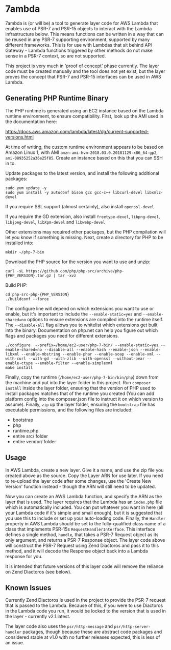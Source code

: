 # 7ambda

7ambda is (or will be) a tool to generate layer code for AWS Lambda that enables use of PSR-7 and PSR-15 objects to
interact with the Lambda infrastructure below. This means functions can be written in a way that can be reused in any
PSR-7 supporting environment, supported by many different frameworks. This is for use with Lambdas that sit behind
API Gateway - Lambda functions triggered by other methods do not make sense in a PSR-7 context, so are not supported.

This project is very much in 'proof of concept' phase currently. The layer code must be created manually and the tool
does not yet exist, but the layer proves the concept that PSR-7 and PSR-15 interfaces can be used in AWS Lambda.

## Generating PHP Runtime Binary

The PHP runtime is generated using an EC2 instance based on the Lambda runtime environment, to ensure compatibility.
First, look up the AMI used in the documentation here:

https://docs.aws.amazon.com/lambda/latest/dg/current-supported-versions.html

At time of writing, the custom runtime environment appears to be based on Amazon Linux 1, with AMI
`amzn-ami-hvm-2018.03.0.20181129-x86_64-gp2`, `ami-08935252a36e25f85`. Create an instance based on this that you can SSH
in to.

Update packages to the latest version, and install the following additional packages:

    sudo yum update -y
    sudo yum install -y autoconf bison gcc gcc-c++ libcurl-devel libxml2-devel

If you require SSL support (almost certainly), also install `openssl-devel`

If you require the GD extension, also install `freetype-devel`, `libpng-devel`, `libjpeg-devel`, `libXpm-devel` and
`libwebp-devel`

Other extensions may required other packages, but the PHP compilation will let you know if something is missing. Next,
create a directory for PHP to be installed into:

`mkdir ~/php-7-bin`

Download the PHP source for the version you want to use and unzip:

`curl -sL https://github.com/php/php-src/archive/php-{PHP_VERSION}.tar.gz | tar -xvz`

Build PHP:

    cd php-src-php-{PHP_VERSION}
    ./buildconf --force
    
The configure line will depend on which extensions you want to use or enable, but it's important to include the
`--enable-static=yes` and `--enable-shared=no` options to ensure extensions are compiled into the runtime itself. The
`--disable-all` flag allows you to whitelist which extensions get built into the binary. Documentation on php.net can
help you figure out which flags and packages you need for different extensions.

    ./configure  --prefix=/home/ec2-user/php-7-bin/ --enable-static=yes --enable-shared=no --disable-all --enable-hash --enable-json --enable-libxml --enable-mbstring --enable-phar --enable-soap --enable-xml --with-curl --with-gd --with-zlib --with-openssl --without-pear --enable-ctype --enable-filter --enable-simplexml
    make install

Finally, copy the runtime (`/home/ec2-user/php-7-bin/bin/php`) down from the machine and put into the layer folder in
this project. Run `composer install` inside the layer folder, ensuring that the version of PHP used to install packages
matches that of the runtime you created (You can add platform config into the composer.json file to instruct it on which
version to assume). Finally, `zip` up the layer folder, ensuring the `bootstrap` file has executable permissions, and the
following files are included:

  - bootstrap
  - php
  - runtime.php
  - entire src/ folder
  - entire vendor/ folder

## Usage

In AWS Lambda, create a new layer. Give it a name, and use the zip file you created above as the source. Copy the Layer
ARN for use later. If you need to re-upload the layer code after some changes, use the 'Create New Version' function
instead - though the ARN will still need to be updated.

Now you can create an AWS Lambda function, and specify the ARN as the layer that is used. The layer requires that the
Lambda has an `index.php` file which is automatically included. You can put whatever you want in here (all your Lambda
code if it's simple and small enough), but it is suggested that you use this to include or set up your auto-loading
code. Finally, the `Handler` property in AWS Lambda should be set to the fully-qualified class name of a class that
implements PSR-15s `RequestHandlerInterface`. This interface defines a single method, `handle`, that takes a PSR-7
Request object as its only argument, and returns a PSR-7 Response object. The layer code above will construct the PSR-7
Request using Zend Diactoros and pass it to this method, and it will decode the Response object back into a Lambda
response for you.

It is intended that future versions of this layer code will remove the reliance on Zend Diactoros (see below).

## Known Issues

Currently Zend Diactoros is used in the project to provide the PSR-7 request that is passed to the Lambda. Because of
this, if you were to use Diactoros in the Lambda code you run, it would be locked to the version that is used in the
layer - currently v2.1.latest.

The layer code also uses the `psr/http-message` and `psr/http-server-handler` packages, though because these are
abstract code packages and considered stable at v1.0 with no further releases expected, this is less of an issue.
